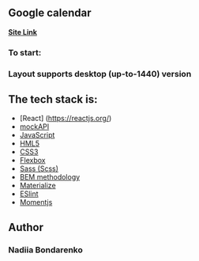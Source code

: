 ## Google calendar
**[Site Link](https://nadi123ya.github.io/google-calendar-rest-api/)**
### To start:

### Layout supports desktop (up-to-1440) version

## The tech stack is:
- [React] (https://reactjs.org/)
- [mockAPI](https://mockapi.io)
- [JavaScript](https://www.javascript.com/)
- [HML5](https://en.wikipedia.org/wiki/HTML5)
- [CSS3](https://en.wikipedia.org/wiki/Cascading_Style_Sheets)
- [Flexbox](https://en.wikipedia.org/wiki/CSS_Flexible_Box_Layout)
- [Sass (Scss)](https://sass-lang.com/)
- [BEM methodology](https://en.bem.info/methodology/)
- [Materialize](https://materializecss.com/)
- [ESlint](https://eslint.org/)
- [Momentjs](https://momentjs.com/)
 
## Author
### Nadiia Bondarenko